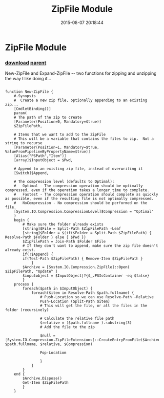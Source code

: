 ﻿---
pid:            5968
parent:         4845
children:       
poster:         Nicholas Bostwic
title:          ZipFile Module
date:           2015-08-07 20:18:44
description:    New-ZipFile and Expand-ZipFile -- two functions for zipping and unzipping the way I like doing it...
format:         posh
---

# ZipFile Module

### [download](5968.ps1) [parent](4845.md) 

New-ZipFile and Expand-ZipFile -- two functions for zipping and unzipping the way I like doing it...

```posh

function New-ZipFile {
    #.Synopsis
    #  Create a new zip file, optionally appending to an existing zip...
    [CmdletBinding()]
    param(
    # The path of the zip to create
    [Parameter(Position=0, Mandatory=$true)]
    $ZipFilePath,
    
    # Items that we want to add to the ZipFile 
    # This will be a variable that contains the files to zip.  Not a string to recurse
    [Parameter(Position=1, Mandatory=$true, ValueFromPipelineByPropertyName=$true)]
    [Alias("PSPath","Item")]
    [array]$InputObject = $Pwd,
    
    # Append to an existing zip file, instead of overwriting it
    [Switch]$Append,
    
    # The compression level (defaults to Optimal):
    #   Optimal - The compression operation should be optimally compressed, even if the operation takes a longer time to complete.
    #   Fastest - The compression operation should complete as quickly as possible, even if the resulting file is not optimally compressed.
    #   NoCompression - No compression should be performed on the file.
    [System.IO.Compression.CompressionLevel]$Compression = "Optimal"
    )
    begin {
        # Make sure the folder already exists
        [string]$File = Split-Path $ZipFilePath -Leaf
        [string]$Folder = $(if($Folder = Split-Path $ZipFilePath) { Resolve-Path $Folder } else { $Pwd })
        $ZipFilePath = Join-Path $Folder $File
        # If they don't want to append, make sure the zip file doesn't already exist.
        if(!$Append) {
        if(Test-Path $ZipFilePath) { Remove-Item $ZipFilePath }
            }
        $Archive = [System.IO.Compression.ZipFile]::Open( $ZipFilePath, "Update" )
        $inputobject = $InputObject|?{$_.PSIsContainer -eq $false}
        }
    process {
        foreach($path in $InputObject) {
            foreach($item in Resolve-Path $path.fullname) {
                # Push-Location so we can use Resolve-Path -Relative
                Push-Location (Split-Path $item)
                # This will get the file, or all the files in the folder (recursively)
                
                # Calculate the relative file path
                $relative = ($path.fullname ).substring(3)
                # Add the file to the zip
                
                $null = [System.IO.Compression.ZipFileExtensions]::CreateEntryFromFile($Archive, $path.fullname, $relative, $Compression)
                
                Pop-Location
                
                }
            }
        }
    end {
        $Archive.Dispose()
        Get-Item $ZipFilePath
        }
    }
```

